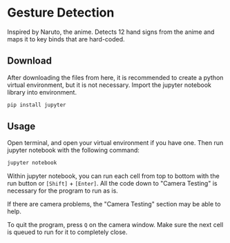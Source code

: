 # Gesture Detection
Inspired by Naruto, the anime. Detects 12 hand signs from the anime and maps it to key binds that are hard-coded.

## Download
After downloading the files from here, it is recommended to create a python virtual environment, but it is not necessary. Import the jupyter notebook library into environment.

```bash
pip install jupyter
```

## Usage
Open terminal, and open your virtual environment if you have one. Then run jupyter notebook with the following command:

```bash
jupyter notebook
```

Within jupyter notebook, you can run each cell from top to bottom with the run button or `[Shift]` + `[Enter]`. All the code down to "Camera Testing" is necessary for the program to run as is. 

If there are camera problems, the "Camera Testing" section may be able to help.

To quit the program, press `Q` on the camera window. Make sure the next cell is queued to run for it to completely close.
